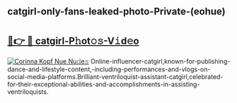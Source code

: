 ## catgirl-only-fans​-leaked-photo​-Private-(eohue)


# <h2><a href="https://mediaupload.pro?title=catgirl&ref=git">🔗👉 🔴 catgirl-P𝚑ot𝚘𝚜-V𝚒d𝚎o</a></h2>

[![Corinna Kopf Nue Nu𝚍e𝚜](https://i.imgur.com/0qMVB7G.gif)](https://mediaupload.pro?title=catgirl&ref=git)
Online-influencer-catgirl,known-for-publishing-dance-and-lifestyle-content,-including-performances-and-vlogs-on-social-media-platforms.Brilliant-ventriloquist-assistant-catgirl,celebrated-for-their-exceptional-abilities-and-accomplishments-in-assisting-ventriloquists.  
